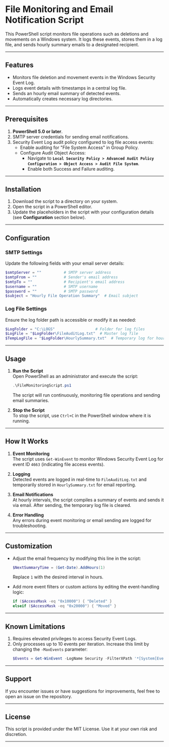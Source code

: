 
# **File Monitoring and Email Notification Script**

This PowerShell script monitors file operations such as deletions and movements on a Windows system. It logs these events, stores them in a log file, and sends hourly summary emails to a designated recipient.

---

## **Features**
- Monitors file deletion and movement events in the Windows Security Event Log.
- Logs event details with timestamps in a central log file.
- Sends an hourly email summary of detected events.
- Automatically creates necessary log directories.

---

## **Prerequisites**
1. **PowerShell 5.0 or later**.
2. SMTP server credentials for sending email notifications.
3. Security Event Log audit policy configured to log file access events:
   - Enable auditing for "File System Access" in Group Policy.
   - Configure Audit Object Access:
     - Navigate to **`Local Security Policy > Advanced Audit Policy Configuration > Object Access > Audit File System`**.
     - Enable both Success and Failure auditing.

---

## **Installation**
1. Download the script to a directory on your system.
2. Open the script in a PowerShell editor.
3. Update the placeholders in the script with your configuration details (see **Configuration** section below).

---

## **Configuration**

### **SMTP Settings**
Update the following fields with your email server details:
```powershell
$smtpServer = ""          # SMTP server address
$smtpFrom = ""            # Sender's email address
$smtpTo = ""              # Recipient's email address
$username = ""            # SMTP username
$password = ""            # SMTP password
$subject = "Hourly File Operation Summary"  # Email subject
```

### **Log File Settings**
Ensure the log folder path is accessible or modify it as needed:
```powershell
$LogFolder = "C:\LOGS"                  # Folder for log files
$LogFile = "$LogFolder\FileAuditLog.txt"  # Master log file
$TempLogFile = "$LogFolder\HourlySummary.txt"  # Temporary log for hourly emails
```

---

## **Usage**

1. **Run the Script**  
   Open PowerShell as an administrator and execute the script:
   ```powershell
   .\FileMonitoringScript.ps1
   ```
   The script will run continuously, monitoring file operations and sending email summaries.

2. **Stop the Script**  
   To stop the script, use `Ctrl+C` in the PowerShell window where it is running.

---

## **How It Works**
1. **Event Monitoring**  
   The script uses `Get-WinEvent` to monitor Windows Security Event Log for event ID `4663` (indicating file access events).

2. **Logging**  
   Detected events are logged in real-time to `FileAuditLog.txt` and temporarily stored in `HourlySummary.txt` for email reporting.

3. **Email Notifications**  
   At hourly intervals, the script compiles a summary of events and sends it via email. After sending, the temporary log file is cleared.

4. **Error Handling**  
   Any errors during event monitoring or email sending are logged for troubleshooting.

---

## **Customization**
- Adjust the email frequency by modifying this line in the script:
   ```powershell
   $NextSummaryTime = (Get-Date).AddHours(1)
   ```
   Replace `1` with the desired interval in hours.

- Add more event filters or custom actions by editing the event-handling logic:
   ```powershell
   if ($AccessMask -eq "0x10000") { "Deleted" }
   elseif ($AccessMask -eq "0x20000") { "Moved" }
   ```

---

## **Known Limitations**
1. Requires elevated privileges to access Security Event Logs.
2. Only processes up to 10 events per iteration. Increase this limit by changing the `-MaxEvents` parameter:
   ```powershell
   $Events = Get-WinEvent -LogName Security -FilterXPath '*[System[EventID=4663]]' -MaxEvents 100
   ```

---

## **Support**
If you encounter issues or have suggestions for improvements, feel free to open an issue on the repository.

---

## **License**
This script is provided under the MIT License. Use it at your own risk and discretion.

---
